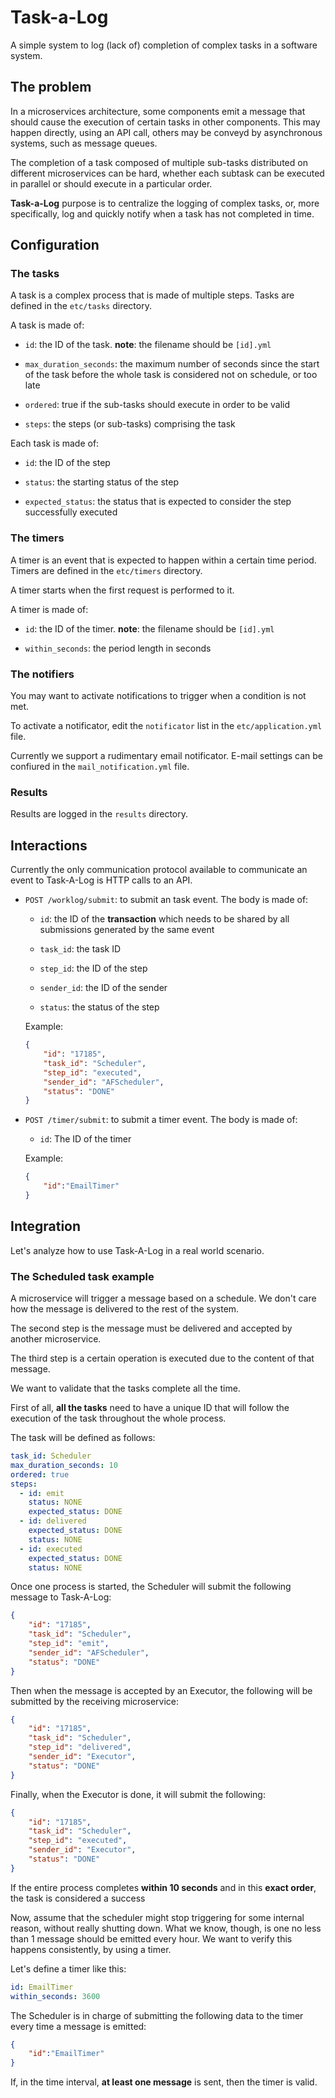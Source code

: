 # Task-a-Log

A simple system to log (lack of) completion of complex tasks in a software system.

## The problem

In a microservices architecture, some components emit a message that should cause the execution of certain tasks in
other components. This may happen directly, using an API call, others may be conveyd by asynchronous systems, such as
message queues.

The completion of a task composed of multiple sub-tasks distributed on different microservices can be hard, whether
each subtask can be executed in parallel or should execute in a particular order.

**Task-a-Log** purpose is to centralize the logging of complex tasks, or, more specifically, log and quickly notify
when a task has not completed in time.

## Configuration

### The tasks

A task is a complex process that is made of multiple steps.
Tasks are defined in the `etc/tasks` directory.

A task is made of:

* `id`: the ID of the task. **note**: the filename should be `[id].yml`

* `max_duration_seconds`: the maximum number of seconds since the start of the task before the whole task is considered
not on schedule, or too late

* `ordered`:  true if the sub-tasks should execute in order to be valid

* `steps`: the steps (or sub-tasks) comprising the task

Each task is made of:

* `id`: the ID of the step

* `status`: the starting status of the step

* `expected_status`: the status that is expected to consider the step successfully executed


### The timers

A timer is an event that is expected to happen within a certain time period.
Timers are defined in the `etc/timers` directory.

A timer starts when the first request is performed to it. 

A timer is made of:

* `id`: the ID of the timer. **note**: the filename should be `[id].yml`

* `within_seconds`: the period length in seconds

### The notifiers

You may want to activate notifications to trigger when a condition is not met.

To activate a notificator, edit the `notificator` list in the `etc/application.yml` file.

Currently we support a rudimentary email notificator. E-mail settings can be confiured in the `mail_notification.yml`
file.
 
 
### Results

Results are logged in the `results` directory.

## Interactions

Currently the only communication protocol available to communicate an event to Task-A-Log is HTTP calls to an API.

* `POST /worklog/submit`: to submit an task event. The body is made of:
    
    * `id`: the ID of the **transaction** which needs to be shared by all submissions generated by the same event
    
    * `task_id`: the task ID
    
    * `step_id`: the ID of the step
    
    * `sender_id`: the ID of the sender
    
    * `status`: the status of the step
    
    Example:
    
    ```json
    {
    	"id": "17185",
    	"task_id": "Scheduler",
    	"step_id": "executed",
    	"sender_id": "AFScheduler",
    	"status": "DONE"
    }
    ```
* `POST /timer/submit`: to submit a timer event. The body is made of:
    
    * `id`: The ID of the timer
    
    Example:
    
    ```json
    {
    	"id":"EmailTimer"
    }
    ```

## Integration

Let's analyze how to use Task-A-Log in a real world scenario.

### The Scheduled task example 

A microservice will trigger a message based on a schedule. We don't care how the message is delivered to the rest of the
system.

The second step is the message must be delivered and accepted by another microservice.

The third step is a certain operation is executed due to the content of that message.

We want to validate that the tasks complete all the time.

First of all, **all the tasks** need to have a unique ID that will follow the execution of the task throughout the whole
process.

The task will be defined as follows:

```yaml
task_id: Scheduler
max_duration_seconds: 10
ordered: true
steps:
  - id: emit
    status: NONE
    expected_status: DONE
  - id: delivered
    expected_status: DONE
    status: NONE
  - id: executed
    expected_status: DONE
    status: NONE
```

Once one process is started, the Scheduler will submit the following message to Task-A-Log:

```json
{
	"id": "17185",
	"task_id": "Scheduler",
	"step_id": "emit",
	"sender_id": "AFScheduler",
	"status": "DONE"
}
```

Then when the message is accepted by an Executor, the following will be submitted by the receiving microservice:

```json
{
	"id": "17185",
	"task_id": "Scheduler",
	"step_id": "delivered",
	"sender_id": "Executor",
	"status": "DONE"
}
```

Finally, when the Executor is done, it will submit the following:
```json
{
	"id": "17185",
	"task_id": "Scheduler",
	"step_id": "executed",
	"sender_id": "Executor",
	"status": "DONE"
}
```

If the entire process completes **within 10 seconds** and in this **exact order**, the task is considered a success


Now, assume that the scheduler might stop triggering for some internal reason, without really shutting down. What we
know, though, is one no less than 1 message should be emitted every hour. We want to verify this happens consistently,
by using a timer.

Let's define a timer like this:

```yaml
id: EmailTimer
within_seconds: 3600
```

The Scheduler is in charge of submitting the following data to the timer every time a message is emitted:

```json
{
	"id":"EmailTimer"
}
```

If, in the time interval, **at least one message** is sent, then the timer is valid.

